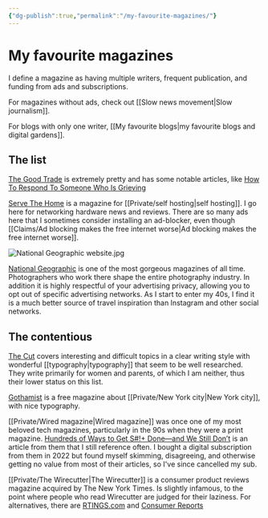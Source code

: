 ```yaml
---
{"dg-publish":true,"permalink":"/my-favourite-magazines/"}
---
```



# My favourite magazines

I define a magazine as having multiple writers, frequent publication, and funding from ads and subscriptions.

For magazines without ads, check out [[Slow news movement\|Slow journalism]].

For blogs with only one writer, [[My favourite blogs\|my favourite blogs and digital gardens]].

## The list

[The Good Trade](https://www.thegoodtrade.com/) is extremely pretty and has some notable articles, like [How To Respond To Someone Who Is Grieving](https://www.thegoodtrade.com/features/how-to-respond-to-someone-who-is-grieving/)

[Serve The Home](https://www.servethehome.com/) is a magazine for [[Private/self hosting\|self hosting]]. I go here for networking hardware news and reviews. There are so many ads here that I sometimes consider installing an ad-blocker, even though [[Claims/Ad blocking makes the free internet worse\|Ad blocking makes the free internet worse]].

![National Geographic website.jpg](/img/user/Embeds/National%20Geographic%20website.jpg)

[National Geographic](https://www.nationalgeographic.com/) is one of the most gorgeous magazines of all time. Photographers who work there shape the entire photography industry. In addition it is highly respectful of your advertising privacy, allowing you to opt out of specific advertising networks. As I start to enter my 40s, I find it is a much better source of travel inspiration than Instagram and other social networks.

## The contentious

[The Cut](https://www.thecut.com/) covers interesting and difficult topics in a clear writing style with wonderful [[typography\|typography]] that seem to be well researched.  They write primarily for women and parents, of which I am neither, thus their lower status on this list.

[Gothamist](https://gothamist.com/) is a free magazine about [[Private/New York city\|New York city]], with nice typography.

[[Private/Wired magazine\|Wired magazine]] was once one of my most beloved tech magazines, particularly in the 90s when they were a print magazine. [Hundreds of Ways to Get S#!+ Done—and We Still Don’t](https://www.wired.com/story/to-do-apps-failed-productivity-tools/) is an article from them that I still reference often. I bought a digital subscription from them in 2022 but found myself skimming, disagreeing, and otherwise getting no value from most of their articles, so I've since cancelled my sub.

[[Private/The Wirecutter\|The Wirecutter]] is a consumer product reviews magazine acquired by The New York Times. Is slightly infamous, to the point where people who read Wirecutter are judged for their laziness. For alternatives, there are [RTINGS.com](https://www.rtings.com/) and [Consumer Reports](https://www.consumerreports.org/)
